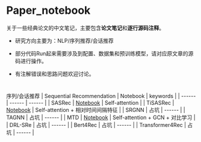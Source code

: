 # Paper_notebook


关于一些经典论文的中文笔记，主要包含**论文笔记**和**逐行源码注释**。

* 研究方向主要为：NLP/序列推荐/会话推荐

* 部分代码Run起来需要涉及到配置、数据集和预训练模型，请对应原文章的源码进行操作。

* 有注解错误和思路问题欢迎讨论。


#
序列/会话推荐
| Sequential Recommendation | Notebook | keywords |
| ------ | ------ |  ------ |
| SASRec | [Notebook](https://github.com/Guadzilla/Paper_notebook/tree/main/SASRec) | Self-attention |
| TiSASRec | [Notebook](https://github.com/Guadzilla/Paper_notebook/tree/main/TiSASRec) | Self-attention + 相对时间间隔特征 |
| SRGNN | 占坑 |  ------ |
| TAGNN | 占坑 |  ------ |
| MTD | [Notebook](https://github.com/Guadzilla/Paper_notebook/tree/main/MTD) | Self-attention + GCN + 对比学习 |
| DRL-SRe | 占坑 |  ------ |
| Bert4Rec | 占坑 |  ------ |
| Transformer4Rec | 占坑 |  ------ |

